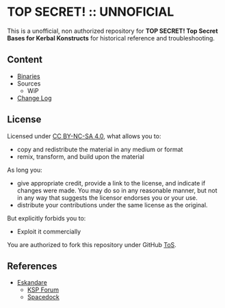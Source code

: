 # TOP SECRET! :: UNNOFICIAL

This is a unofficial, non authorized repository for **TOP SECRET! Top Secret Bases for Kerbal Konstructs** for historical reference and troubleshooting.


## Content

* [Binaries](https://github.com/net-lisias-ksph/TOP_SECRET/tree/Archive)
* Sources
	+ WiP
* [Change Log](./CHANGE_LOG.md)


## License

Licensed under [CC BY-NC-SA 4.0](https://creativecommons.org/licenses/by-nc-nd/4.0/?), what allows you to:

* copy and redistribute the material in any medium or format
* remix, transform, and build upon the material

As long you:

* give appropriate credit, provide a link to the license, and indicate if changes were made. You may do so in any reasonable manner, but not in any way that suggests the licensor endorses you or your use.
* distribute your contributions under the same license as the original.

But explicitly forbids you to:

* Exploit it commercially

You are authorized to fork this repository under GitHub [ToS](https://help.github.com/articles/github-terms-of-service/).


## References

* [Eskandare](https://forum.kerbalspaceprogram.com/index.php?/profile/62742-eskandare/)
	+ [KSP Forum](https://forum.kerbalspaceprogram.com/index.php?/topic/137438-*)
	+ [Spacedock](https://spacedock.info/mod/544/TOP%20SECRET%21%20Top%20Secret%20Bases%20for%20Kerbal%20Konstructs)
